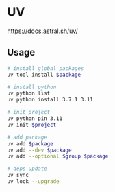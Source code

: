 # UV

<https://docs.astral.sh/uv/>

## Usage

```bash
# install global packages
uv tool install $package

# install python
uv python list
uv python install 3.7.1 3.11

# init project
uv python pin 3.11
uv init $project

# add package
uv add $package
uv add --dev $package
uv add --optional $group $package

# deps update
uv sync
uv lock --upgrade
```
